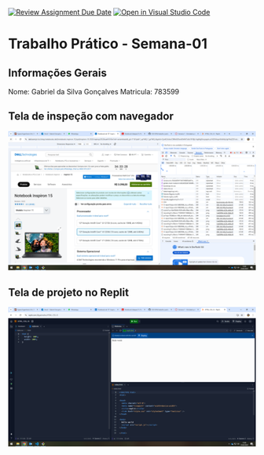 [![Review Assignment Due Date](https://classroom.github.com/assets/deadline-readme-button-22041afd0340ce965d47ae6ef1cefeee28c7c493a6346c4f15d667ab976d596c.svg)](https://classroom.github.com/a/fWV9gbnp)
[![Open in Visual Studio Code](https://classroom.github.com/assets/open-in-vscode-2e0aaae1b6195c2367325f4f02e2d04e9abb55f0b24a779b69b11b9e10269abc.svg)](https://classroom.github.com/online_ide?assignment_repo_id=18393797&assignment_repo_type=AssignmentRepo)
# Trabalho Prático - Semana-01

## Informações Gerais
Nome: Gabriel da Silva Gonçalves
Matricula: 783599

## Tela de inspeção com navegador
![Print inspeção com navegador](Imagens/img1.png)

## Tela de projeto no Replit
![Print projeto no Replit](Imagens/img2.png)
